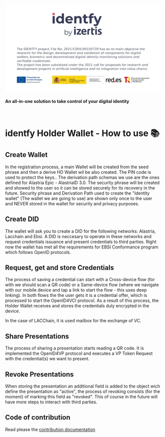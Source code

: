 <p align="center">
<picture>
      <img alt="identfy" src="./docs/img/header-identfy.jpg" style="max-width: 100%;">
    </picture>
</p>

<p align="center">
  <h4>
    An all-in-one solution to take control of your digital identity
  </h4>
</p>

<br/>

#  identfy Holder Wallet - How to use 📚

## Create Wallet

In the registration process, a main Wallet will be created from the seed phrase and then a derive HD Wallet wil be also created. The PIN code is used to protect the keys.. The derivation path schemas we use are the ones defined for Alastria Epic - AlastriaID 3.0. The security phrase will be created and showed to the user so it can be stored securely for its recovery in the future. Security phrase and Derivation Path used to create the "Identity wallet" (The wallet we are going to use) are shown only once to the user and NEVER stored in the wallet for security and privacy purposes.

## Create DID

The wallet will ask you to create a DID for the following networks: Alastria, Lacchain and Ebsi. A DID is neccesary to operate in these networks and request credentials issuance and present credentials to third parties. Right now the wallet has met all the requirements for EBSI Conformance program which follows OpenID protocols.

## Request, get and store Credentials

The process of saving a credential can start with a Cross-device flow (for with we should scan a QR code) or a Same-device flow (where we navigate with our mobile device and tap a link to start the flow - this uses deep linking). In both flows the the user gets it is a credential offer, which is processed to start the OpenID4VCI protocol. As a result of this process, the Holder Wallet receives and stores the credentials duly encrypted in the device.

In the case of LACChain, it is used mailbox for the exchange of VC.

## Share Presentations

The process of sharing a presentation starts reading a QR code. It is implemented the OpenID4VP protocol and executes a VP Token Request with the credential(s) we want to present.

## Revoke Presentations

When storing the presentation an additional field is added to the object wich define the presentation as "active", the process of revoking consists (for the moment) of marking this field as "revoked". This of course in the future will have more steps to interact with third parties.

## Code of contribution

Read please the [contribution documentation](../CONTRIBUTING.md)